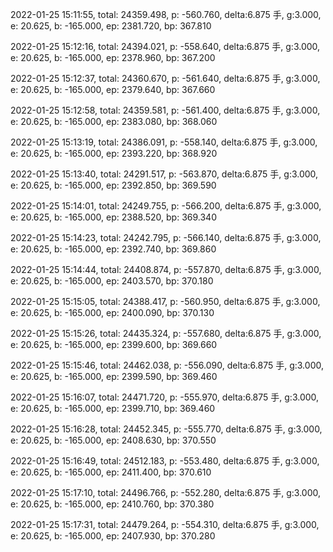 2022-01-25 15:11:55, total: 24359.498, p: -560.760, delta:6.875 手, g:3.000, e: 20.625, b: -165.000, ep: 2381.720, bp: 367.810

2022-01-25 15:12:16, total: 24394.021, p: -558.640, delta:6.875 手, g:3.000, e: 20.625, b: -165.000, ep: 2378.960, bp: 367.200

2022-01-25 15:12:37, total: 24360.670, p: -561.640, delta:6.875 手, g:3.000, e: 20.625, b: -165.000, ep: 2379.640, bp: 367.660

2022-01-25 15:12:58, total: 24359.581, p: -561.400, delta:6.875 手, g:3.000, e: 20.625, b: -165.000, ep: 2383.080, bp: 368.060

2022-01-25 15:13:19, total: 24386.091, p: -558.140, delta:6.875 手, g:3.000, e: 20.625, b: -165.000, ep: 2393.220, bp: 368.920

2022-01-25 15:13:40, total: 24291.517, p: -563.870, delta:6.875 手, g:3.000, e: 20.625, b: -165.000, ep: 2392.850, bp: 369.590

2022-01-25 15:14:01, total: 24249.755, p: -566.200, delta:6.875 手, g:3.000, e: 20.625, b: -165.000, ep: 2388.520, bp: 369.340

2022-01-25 15:14:23, total: 24242.795, p: -566.140, delta:6.875 手, g:3.000, e: 20.625, b: -165.000, ep: 2392.740, bp: 369.860

2022-01-25 15:14:44, total: 24408.874, p: -557.870, delta:6.875 手, g:3.000, e: 20.625, b: -165.000, ep: 2403.570, bp: 370.180

2022-01-25 15:15:05, total: 24388.417, p: -560.950, delta:6.875 手, g:3.000, e: 20.625, b: -165.000, ep: 2400.090, bp: 370.130

2022-01-25 15:15:26, total: 24435.324, p: -557.680, delta:6.875 手, g:3.000, e: 20.625, b: -165.000, ep: 2399.600, bp: 369.660

2022-01-25 15:15:46, total: 24462.038, p: -556.090, delta:6.875 手, g:3.000, e: 20.625, b: -165.000, ep: 2399.590, bp: 369.460

2022-01-25 15:16:07, total: 24471.720, p: -555.970, delta:6.875 手, g:3.000, e: 20.625, b: -165.000, ep: 2399.710, bp: 369.460

2022-01-25 15:16:28, total: 24452.345, p: -555.770, delta:6.875 手, g:3.000, e: 20.625, b: -165.000, ep: 2408.630, bp: 370.550

2022-01-25 15:16:49, total: 24512.183, p: -553.480, delta:6.875 手, g:3.000, e: 20.625, b: -165.000, ep: 2411.400, bp: 370.610

2022-01-25 15:17:10, total: 24496.766, p: -552.280, delta:6.875 手, g:3.000, e: 20.625, b: -165.000, ep: 2410.760, bp: 370.380

2022-01-25 15:17:31, total: 24479.264, p: -554.310, delta:6.875 手, g:3.000, e: 20.625, b: -165.000, ep: 2407.930, bp: 370.280